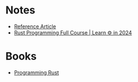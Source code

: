 # Notes
- [Reference Article](notes/20250408.md)
- [Rust Programming Full Course | Learn ⚙️ in 2024](notes/20250327.md)

# Books
- [Programming Rust](book/Programming-Rust)
